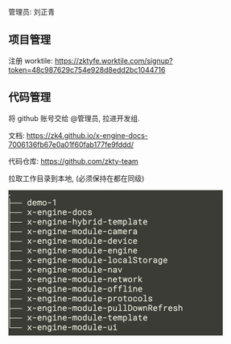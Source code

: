 管理员: 刘正青

## 项目管理

注册 worktile: https://zktyfe.worktile.com/signup?token=48c987629c754e928d8edd2bc1044716  



## 代码管理

将 github 账号交给 @管理员, 拉进开发组.

文档: https://zk4.github.io/x-engine-docs-7006136fb67e0a01f60fab177fe9fddd/

代码仓库: https://github.com/zkty-team

拉取工作目录到本地, (必须保持在都在同级)

 ![image-20200831104545032](assets/image-20200831104545032.png)


